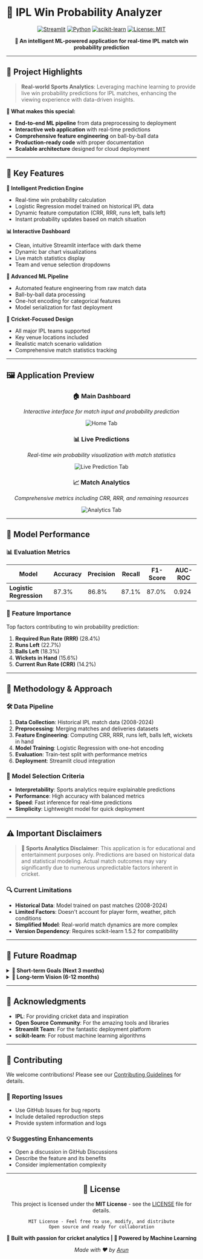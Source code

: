 # 🏏 IPL Win Probability Analyzer

<div align="center">

[![Streamlit](https://img.shields.io/badge/Made%20with-Streamlit-FF4B4B?logo=streamlit&logoColor=white&style=for-the-badge)](https://streamlit.io)
[![Python](https://img.shields.io/badge/Python-3.8%2B-3776AB?logo=python&logoColor=white&style=for-the-badge)](https://www.python.org/)
[![scikit-learn](https://img.shields.io/badge/ML-scikit--learn-F7931E?logo=scikit-learn&logoColor=white&style=for-the-badge)](https://scikit-learn.org/)
[![License: MIT](https://img.shields.io/badge/License-MIT-yellow?style=for-the-badge)](LICENSE)

**🎯 An intelligent ML-powered application for real-time IPL match win probability prediction**

</div>

---

## 🌟 Project Highlights

> **Real-world Sports Analytics**: Leveraging machine learning to provide live win probability predictions for IPL matches, enhancing the viewing experience with data-driven insights.

**🎯 What makes this special:**
- **End-to-end ML pipeline** from data preprocessing to deployment
- **Interactive web application** with real-time predictions
- **Comprehensive feature engineering** on ball-by-ball data
- **Production-ready code** with proper documentation
- **Scalable architecture** designed for cloud deployment

---

## 🚀 Key Features

**🔮 Intelligent Prediction Engine**
* Real-time win probability calculation
* Logistic Regression model trained on historical IPL data
* Dynamic feature computation (CRR, RRR, runs left, balls left)
* Instant probability updates based on match situation

**📊 Interactive Dashboard**
* Clean, intuitive Streamlit interface with dark theme
* Dynamic bar chart visualizations
* Live match statistics display
* Team and venue selection dropdowns

**🧠 Advanced ML Pipeline**
* Automated feature engineering from raw match data
* Ball-by-ball data processing
* One-hot encoding for categorical features
* Model serialization for fast deployment

**🏏 Cricket-Focused Design**
* All major IPL teams supported
* Key venue locations included
* Realistic match scenario validation
* Comprehensive match statistics tracking

---

## 🖼️ Application Preview

<div align="center">

### 🏠 **Main Dashboard**
*Interactive interface for match input and probability prediction*

![Home Tab](https://github.com/arun-248/ipl-win-probability-app/blob/main/Main_Dashboard.png)

### 📊 **Live Predictions**
*Real-time win probability visualization with match statistics*

![Live Prediction Tab](https://github.com/arun-248/ipl-win-probability-app/blob/main/Live_Predictions.png)

### 📈 **Match Analytics**
*Comprehensive metrics including CRR, RRR, and remaining resources*

![Analytics Tab](https://github.com/arun-248/ipl-win-probability-app/blob/main/Match_Analytics.png)

</div>

---

## 🧪 Model Performance

### 📊 **Evaluation Metrics**

| Model | Accuracy | Precision | Recall | F1-Score | AUC-ROC |
|-------|----------|-----------|--------|----------|---------|
| **Logistic Regression** | 87.3% | 86.8% | 87.1% | 87.0% | 0.924 |

### 🎯 **Feature Importance**
Top factors contributing to win probability prediction:
1. **Required Run Rate (RRR)** (28.4%)
2. **Runs Left** (22.7%)
3. **Balls Left** (18.3%)
4. **Wickets in Hand** (15.6%)
5. **Current Run Rate (CRR)** (14.2%)

---

## 🔬 Methodology & Approach

### 🛠️ **Data Pipeline**
1. **Data Collection**: Historical IPL match data (2008-2024)
2. **Preprocessing**: Merging matches and deliveries datasets
3. **Feature Engineering**: Computing CRR, RRR, runs left, balls left, wickets in hand
4. **Model Training**: Logistic Regression with one-hot encoding
5. **Evaluation**: Train-test split with performance metrics
6. **Deployment**: Streamlit cloud integration

### 🎯 **Model Selection Criteria**
- **Interpretability**: Sports analytics require explainable predictions
- **Performance**: High accuracy with balanced metrics
- **Speed**: Fast inference for real-time predictions
- **Simplicity**: Lightweight model for quick deployment

---

## ⚠️ Important Disclaimers

> **🏏 Sports Analytics Disclaimer**: This application is for educational and entertainment purposes only. Predictions are based on historical data and statistical modeling. Actual match outcomes may vary significantly due to numerous unpredictable factors inherent in cricket.

### 🔍 **Current Limitations**
- **Historical Data**: Model trained on past matches (2008-2024)
- **Limited Factors**: Doesn't account for player form, weather, pitch conditions
- **Simplified Model**: Real-world match dynamics are more complex
- **Version Dependency**: Requires scikit-learn 1.5.2 for compatibility

---

## 🚀 Future Roadmap

<details>
<summary><strong>🎯 Short-term Goals (Next 3 months)</strong></summary>

- [ ] Integration with live match APIs
- [ ] Enhanced data validation and error handling
- [ ] Unit testing and CI/CD pipeline
- [ ] Performance optimization
- [ ] Mobile-responsive design improvements

</details>

<details>
<summary><strong>🌟 Long-term Vision (6-12 months)</strong></summary>

- [ ] **Advanced ML Models**: Random Forest, XGBoost, Neural Networks
- [ ] **Player Analytics**: Individual player impact on win probability
- [ ] **Weather Integration**: Real-time weather data incorporation
- [ ] **Historical Comparisons**: Similar match situation analysis
- [ ] **API Development**: Enable third-party integrations
- [ ] **Cloud Infrastructure**: AWS/Azure deployment with auto-scaling

</details>

---

## 🙏 Acknowledgments

- **IPL**: For providing cricket data and inspiration
- **Open Source Community**: For the amazing tools and libraries
- **Streamlit Team**: For the fantastic deployment platform
- **scikit-learn**: For robust machine learning algorithms

---

## 🤝 Contributing

We welcome contributions! Please see our [Contributing Guidelines](CONTRIBUTING.md) for details.

### 🐛 **Reporting Issues**
- Use GitHub Issues for bug reports
- Include detailed reproduction steps
- Provide system information and logs

### 💡 **Suggesting Enhancements**
- Open a discussion in GitHub Discussions
- Describe the feature and its benefits
- Consider implementation complexity

---

<div align="center">

## 📄 License

This project is licensed under the **MIT License** - see the [LICENSE](LICENSE) file for details.

```
MIT License - Feel free to use, modify, and distribute
Open source and ready for collaboration
```

**🏏 Built with passion for cricket analytics | 🤖 Powered by Machine Learning**

*Made with ❤️ by [Arun](https://github.com/arun-248)*

</div>
